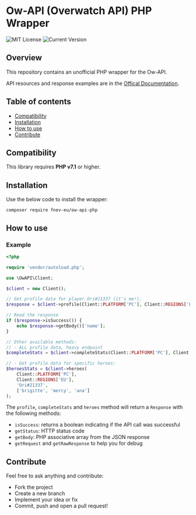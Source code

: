 # Ow-API (Overwatch API) PHP Wrapper

![MIT License](https://img.shields.io/badge/license-MIT-007EC7.svg?style=flat-square)
![Current Version](https://img.shields.io/badge/version-1.0.1-green.svg)

## Overview

This repository contains an unofficial PHP wrapper for the Ow-API.

API resources and response examples are in the [Offical Documentation](https://ow-api.com/).

## Table of contents

- [Compatibility](#compatibility)
- [Installation](#installation)
- [How to use](#how-to-use)
- [Contribute](#contribute)

## Compatibility

This library requires **PHP v7.1** or higher.

## Installation

Use the below code to install the wrapper:

`composer require fnev-eu/ow-api-php`

## How to use

### Example

```php
<?php

require 'vendor/autoload.php';

use \OwAPI\Client;

$client = new Client(); 

// Get profile data for player Ori#21337 (it's me!), 
$response = $client->profile(Client::PLATFORM['PC'], Client::REGIONS['EU'], 'Ori#21337');

// Read the response
if ($response->isSuccess()) {
    echo $response->getBody()['name'];
}

// Other available methods:
// - ALL profile data, heavy endpoint
$completeStats = $client->completeStats(Client::PLATFORM['PC'], Client::REGIONS['EU'], 'Ori#21337');

// - Get profile data for specific heroes:
$heroesStats = $client->heroes(
    Client::PLATFORM['PC'],
    Client::REGIONS['EU'],
    'Ori#21337',
    ['brigitte', 'mercy', 'ana']
);
```

The `profile`, `completeStats` and `heroes` method will return a `Response` with the following methods:
- `isSuccess`: returns a boolean indicating if the API call was successful
- `getStatus`: HTTP status code
- `getBody`: PHP associative array from the JSON response
- `getRequest` and `getRawResponse` to help you for debug 

## Contribute

Feel free to ask anything and contribute:
- Fork the project
- Create a new branch
- Implement your idea or fix
- Commit, push and open a pull request!
